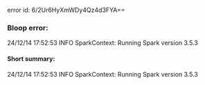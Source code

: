 error id: 6/2Ur6HyXmWDy4Qz4d3FYA==
### Bloop error:

24/12/14 17:52:53 INFO SparkContext: Running Spark version 3.5.3
#### Short summary: 

24/12/14 17:52:53 INFO SparkContext: Running Spark version 3.5.3